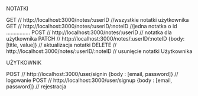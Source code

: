 NOTATKI

GET // http://localhost:3000/notes/:userID //wszystkie notatki użytkownika
GET // http://localhost:3000/notes/:userID/:noteID //jedna notatka o id ................
POST // http://localhost:3000/notes/:userID // notatka dla użytkownika
PATCH // http://localhost:3000/notes/:userID/:noteID {body: [title, value]} // aktualizacja notatki
DELETE // http://localhost:3000/notes/:userID/:noteID // usunięcie notatki Użytkownika

UŻYTKOWNIK

POST // http://localhost:3000/user/signin {body : [email, password]} // logowanie
POST // http://localhost:3000/user/signup {body : [email, password]} // rejestracja
